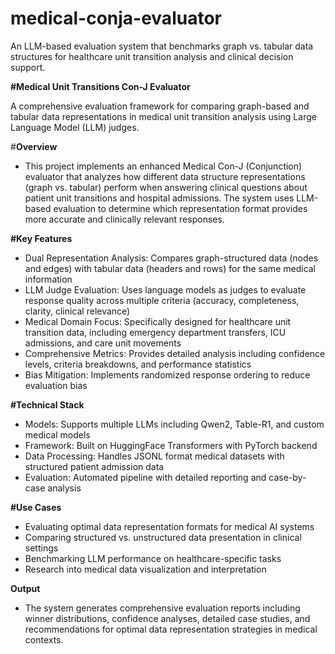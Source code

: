 # medical-conja-evaluator
An LLM-based evaluation system that benchmarks graph vs. tabular data structures for healthcare unit transition analysis and clinical decision support.

**#Medical Unit Transitions Con-J Evaluator**

A comprehensive evaluation framework for comparing graph-based and tabular data representations in medical unit transition analysis using Large Language Model (LLM) judges.

#**Overview**
- This project implements an enhanced Medical Con-J (Conjunction) evaluator that analyzes how different data structure representations (graph vs. tabular) perform when answering clinical questions about patient unit transitions and hospital admissions. The system uses LLM-based evaluation to determine which representation format provides more accurate and clinically relevant responses.

**#Key Features**
- Dual Representation Analysis: Compares graph-structured data (nodes and edges) with tabular data (headers and rows) for the same medical information
- LLM Judge Evaluation: Uses language models as judges to evaluate response quality across multiple criteria (accuracy, completeness, clarity, clinical relevance)
- Medical Domain Focus: Specifically designed for healthcare unit transition data, including emergency department transfers, ICU admissions, and care unit movements
- Comprehensive Metrics: Provides detailed analysis including confidence levels, criteria breakdowns, and performance statistics
- Bias Mitigation: Implements randomized response ordering to reduce evaluation bias

**#Technical Stack**
- Models: Supports multiple LLMs including Qwen2, Table-R1, and custom medical models
- Framework: Built on HuggingFace Transformers with PyTorch backend
- Data Processing: Handles JSONL format medical datasets with structured patient admission data
- Evaluation: Automated pipeline with detailed reporting and case-by-case analysis

**#Use Cases**
- Evaluating optimal data representation formats for medical AI systems
- Comparing structured vs. unstructured data presentation in clinical settings
- Benchmarking LLM performance on healthcare-specific tasks
- Research into medical data visualization and interpretation

**Output**
- The system generates comprehensive evaluation reports including winner distributions, confidence analyses, detailed case studies, and recommendations for optimal data representation strategies in medical contexts.
